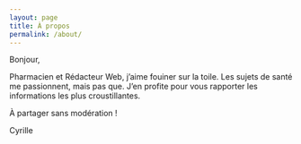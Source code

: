 ```yaml
---
layout: page
title: À propos
permalink: /about/
---
```


Bonjour,

Pharmacien et Rédacteur Web, j’aime fouiner sur la toile.
Les sujets de santé me passionnent, mais pas que.
J’en profite pour vous rapporter les informations les plus croustillantes.

À partager sans modération !

Cyrille

